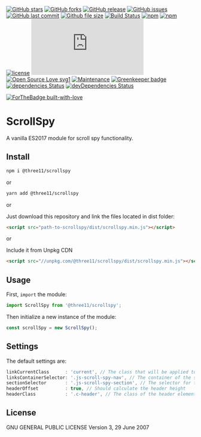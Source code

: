 [![GitHub stars](https://img.shields.io/github/stars/three11/scrollspy.svg?style=social&label=Stars)](https://github.com/three11/scrollspy)
[![GitHub forks](https://img.shields.io/github/forks/three11/scrollspy.svg?style=social&label=Fork)](https://github.com/three11/scrollspy/network#fork-destination-box)
[![GitHub release](https://img.shields.io/github/release/three11/scrollspy.svg)](https://github.com/three11/scrollspy/releases/latest)
[![GitHub issues](https://img.shields.io/github/issues/three11/scrollspy.svg)](https://github.com/three11/scrollspy/issues)
[![GitHub last commit](https://img.shields.io/github/last-commit/three11/scrollspy.svg)](https://github.com/three11/scrollspy/commits/master)
[![Github file size](https://img.shields.io/github/size/three11/scrollspy/dist/scrollspy.min.js.svg)](https://github.com/three11/scrollspy/)
[![Build Status](https://travis-ci.org/three11/scrollspy.svg?branch=master)](https://travis-ci.org/three11/scrollspy)
[![npm](https://img.shields.io/npm/dt/@three11/scrollspy.svg)](https://www.npmjs.com/package/@three11/scrollspy)
[![npm](https://img.shields.io/npm/v/@three11/scrollspy.svg)](https://www.npmjs.com/package/@three11/scrollspy)
[![license](https://img.shields.io/github/license/three11/scrollspy.svg)](https://github.com/three11/scrollspy)
[![Analytics](https://ga-beacon.appspot.com/UA-83446952-1/github.com/three11/scrollspy/README.md)](https://github.com/three11/scrollspy/)
[![Open Source Love svg1](https://badges.frapsoft.com/os/v1/open-source.svg?v=103)](https://github.com/three11/scrollspy/)
[![Maintenance](https://img.shields.io/badge/Maintained%3F-yes-green.svg)](https://github.com/three11/scrollspy/graphs/commit-activity)
[![Greenkeeper badge](https://badges.greenkeeper.io/three11/scrollspy.svg)](https://greenkeeper.io/)
[![dependencies Status](https://david-dm.org/three11/scrollspy/status.svg)](https://david-dm.org/three11/scrollspy)
[![devDependencies Status](https://david-dm.org/three11/scrollspy/dev-status.svg)](https://david-dm.org/three11/scrollspy?type=dev)

[![ForTheBadge built-with-love](https://ForTheBadge.com/images/badges/built-with-love.svg)](https://github.com/three11/)

# ScrollSpy

A vanilla ES2017 module for scroll spy functionality.

## Install

```sh
npm i @three11/scrollspy
```

or

```sh
yarn add @three11/scrollspy
```

or

Just download this repository and link the files located in dist folder:

```html
<script src="path-to-scrollspy/dist/scrollspy.min.js"></script>
```

or

Include it from Unpkg CDN

```html
<script src="//unpkg.com/@three11/scrollspy/dist/scrollspy.min.js"></script>
```

## Usage

First, `import` the module:

```javascript
import ScrollSpy from '@three11/scrollspy';
```

Then initialize a new instance of the module:

```javascript
const scrollSpy = new ScrollSpy();
```

## Settings

The default settings are:

```javascript
linkCurrentClass      : 'current', // The class that will be applied to the current element
linksContainerSelector: '.js-scroll-spy-nav', // The container of the scroll spy navigation
sectionSelector       : '.js-scroll-spy-section', // The selector for the sections that will be monitored
headerOffset          : true, // Should calculate the header height
headerClass           : '.c-header', // The class of the header element
```

## License

GNU GENERAL PUBLIC LICENSE
Version 3, 29 June 2007
